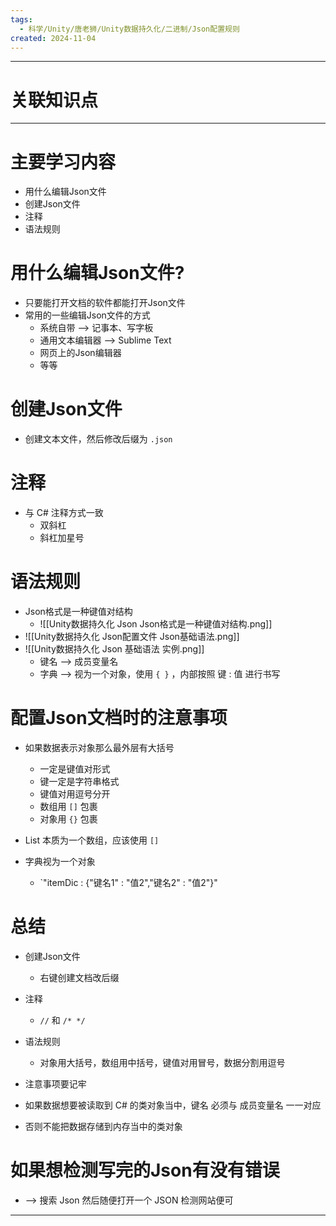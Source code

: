 ```yaml
---
tags:
  - 科学/Unity/唐老狮/Unity数据持久化/二进制/Json配置规则
created: 2024-11-04
---
```


---
# 关联知识点



---
# 主要学习内容

- 用什么编辑Json文件
- 创建Json文件
- 注释
- 语法规则
# 用什么编辑Json文件?

- 只要能打开文档的软件都能打开Json文件
- 常用的一些编辑Json文件的方式
	- 系统自带 ——> 记事本、写字板
	- 通用文本编辑器 ——> Sublime Text
	- 网页上的Json编辑器
	- 等等
# 创建Json文件

- 创建文本文件，然后修改后缀为 `.json`
# 注释

- 与 C# 注释方式一致
	- 双斜杠
	- 斜杠加星号
# 语法规则

- Json格式是一种键值对结构
	- ![[Unity数据持久化 Json Json格式是一种键值对结构.png]]
- ![[Unity数据持久化 Json配置文件 Json基础语法.png]]
- ![[Unity数据持久化 Json 基础语法 实例.png]]
	- 键名 ——> 成员变量名
	- 字典 ——> 视为一个对象，使用 `{ }` ，内部按照 键 :  值 进行书写
# 配置Json文档时的注意事项

- 如果数据表示对象那么最外层有大括号
	- 一定是键值对形式
	- 键一定是字符串格式
	- 键值对用逗号分开
	- 数组用 `[]` 包裹
	- 对象用 `{}` 包裹

- List 本质为一个数组，应该使用 `[]`
- 字典视为一个对象
	- `"itemDic : {"键名1" : "值2","键名2" : "值2"}"
# 总结

- 创建Json文件
	- 右键创建文档改后缀
- 注释
	-  `//` 和 `/* */`
- 语法规则
	- 对象用大括号，数组用中括号，键值对用冒号，数据分割用逗号
- 注意事项要记牢

- 如果数据想要被读取到 C# 的类对象当中，键名 必须与 成员变量名 一一对应
- 否则不能把数据存储到内存当中的类对象
# 如果想检测写完的Json有没有错误

- ——> 搜索 Json 然后随便打开一个 JSON 检测网站便可

---
